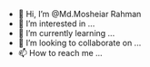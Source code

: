 - 👋 Hi, I’m @Md.Mosheiar Rahman
- 👀 I’m interested in ...
- 🌱 I’m currently learning ...
- 💞️ I’m looking to collaborate on ...
- 📫 How to reach me ...

<!---
mosheiar/mosheiar is a ✨ special ✨ repository because its `README.md` (this file) appears on your GitHub profile.
You can click the Preview link to take a look at your changes.
--->

